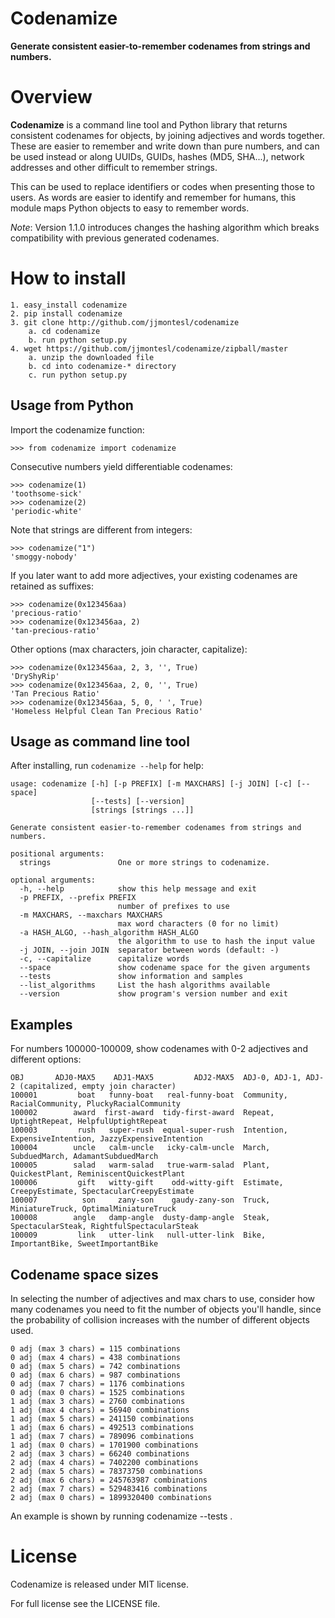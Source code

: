 Codenamize
==========

**Generate consistent easier-to-remember codenames from strings and numbers.**


Overview
========

**Codenamize** is a command line tool and Python library that
returns consistent codenames for objects, by joining
adjectives and words together. These are easier to remember and
write down than pure numbers, and can be used instead or along UUIDs,
GUIDs, hashes (MD5, SHA...), network addresses and other difficult
to remember strings.

This can be used to replace identifiers or codes when presenting those to users.
As words are easier to identify and remember for humans, this module maps
Python objects to easy to remember words.

*Note*: Version 1.1.0 introduces changes the hashing algorithm which breaks
compatibility with previous generated codenames.


How to install
==============

    1. easy_install codenamize
    2. pip install codenamize
    3. git clone http://github.com/jjmontesl/codenamize
        a. cd codenamize
        b. run python setup.py
    4. wget https://github.com/jjmontesl/codenamize/zipball/master
        a. unzip the downloaded file
        b. cd into codenamize-* directory
        c. run python setup.py


Usage from Python
-----------------

Import the codenamize function:

    >>> from codenamize import codenamize

Consecutive numbers yield differentiable codenames:

    >>> codenamize(1)
    'toothsome-sick'
    >>> codenamize(2)
    'periodic-white'

Note that strings are different from integers:

    >>> codenamize("1")
    'smoggy-nobody'

If you later want to add more adjectives, your existing codenames
are retained as suffixes:

    >>> codenamize(0x123456aa)
    'precious-ratio'
    >>> codenamize(0x123456aa, 2)
    'tan-precious-ratio'

Other options (max characters, join character, capitalize):

    >>> codenamize(0x123456aa, 2, 3, '', True)
    'DryShyRip'
    >>> codenamize(0x123456aa, 2, 0, '', True)
    'Tan Precious Ratio'
    >>> codenamize(0x123456aa, 5, 0, ' ', True)
    'Homeless Helpful Clean Tan Precious Ratio'


Usage as command line tool
--------------------------

After installing, run `codenamize --help` for help:

    usage: codenamize [-h] [-p PREFIX] [-m MAXCHARS] [-j JOIN] [-c] [--space]
                      [--tests] [--version]
                      [strings [strings ...]]

    Generate consistent easier-to-remember codenames from strings and numbers.

    positional arguments:
      strings               One or more strings to codenamize.

    optional arguments:
      -h, --help            show this help message and exit
      -p PREFIX, --prefix PREFIX
                            number of prefixes to use
      -m MAXCHARS, --maxchars MAXCHARS
                            max word characters (0 for no limit)
      -a HASH_ALGO, --hash_algorithm HASH_ALGO
                            the algorithm to use to hash the input value
      -j JOIN, --join JOIN  separator between words (default: -)
      -c, --capitalize      capitalize words
      --space               show codename space for the given arguments
      --tests               show information and samples
      --list_algorithms     List the hash algorithms available
      --version             show program's version number and exit


Examples
--------

For numbers 100000-100009, show codenames with 0-2 adjectives and different options:

    OBJ       ADJ0-MAX5    ADJ1-MAX5         ADJ2-MAX5  ADJ-0, ADJ-1, ADJ-2 (capitalized, empty join character)
    100001         boat   funny-boat   real-funny-boat  Community, RacialCommunity, PluckyRacialCommunity
    100002        award  first-award  tidy-first-award  Repeat, UptightRepeat, HelpfulUptightRepeat
    100003         rush   super-rush  equal-super-rush  Intention, ExpensiveIntention, JazzyExpensiveIntention
    100004        uncle   calm-uncle   icky-calm-uncle  March, SubduedMarch, AdamantSubduedMarch
    100005        salad   warm-salad   true-warm-salad  Plant, QuickestPlant, ReminiscentQuickestPlant
    100006         gift   witty-gift    odd-witty-gift  Estimate, CreepyEstimate, SpectacularCreepyEstimate
    100007          son     zany-son    gaudy-zany-son  Truck, MiniatureTruck, OptimalMiniatureTruck
    100008        angle   damp-angle  dusty-damp-angle  Steak, SpectacularSteak, RightfulSpectacularSteak
    100009         link   utter-link   null-utter-link  Bike, ImportantBike, SweetImportantBike


Codename space sizes
--------------------

In selecting the number of adjectives and max chars to use, consider how
many codenames you need to fit the number of objects you'll handle, since
the probability of collision increases with the number of different objects
used.

    0 adj (max 3 chars) = 115 combinations
    0 adj (max 4 chars) = 438 combinations
    0 adj (max 5 chars) = 742 combinations
    0 adj (max 6 chars) = 987 combinations
    0 adj (max 7 chars) = 1176 combinations
    0 adj (max 0 chars) = 1525 combinations
    1 adj (max 3 chars) = 2760 combinations
    1 adj (max 4 chars) = 56940 combinations
    1 adj (max 5 chars) = 241150 combinations
    1 adj (max 6 chars) = 492513 combinations
    1 adj (max 7 chars) = 789096 combinations
    1 adj (max 0 chars) = 1701900 combinations
    2 adj (max 3 chars) = 66240 combinations
    2 adj (max 4 chars) = 7402200 combinations
    2 adj (max 5 chars) = 78373750 combinations
    2 adj (max 6 chars) = 245763987 combinations
    2 adj (max 7 chars) = 529483416 combinations
    2 adj (max 0 chars) = 1899320400 combinations

An example is shown by running  codenamize --tests .


License
====================

Codenamize is released under MIT license.

For full license see the LICENSE file.

